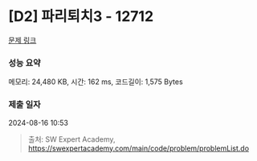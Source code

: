 # [D2] 파리퇴치3 - 12712 

[문제 링크](https://swexpertacademy.com/main/code/problem/problemDetail.do?contestProbId=AXuARWAqDkQDFARa) 

### 성능 요약

메모리: 24,480 KB, 시간: 162 ms, 코드길이: 1,575 Bytes

### 제출 일자

2024-08-16 10:53



> 출처: SW Expert Academy, https://swexpertacademy.com/main/code/problem/problemList.do
